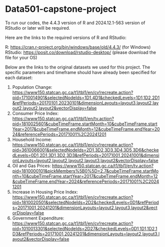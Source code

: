 # Data501-capstone-project

To run our codes, the 4.4.3 version of R and 2024.12.1-563 version of RStudio or later will be required.

Here are the links to the required versions of R and RStudio:

R: https://cran.r-project.org/bin/windows/base/old/4.4.3/ (for Windows)
RStudio: https://posit.co/download/rstudio-desktop/ (please download the file for your OS)

Below are the links to the original datasets we used for this project. The specific parameters and timeframe should have already been specified for each dataset:

1. Population Change: https://www150.statcan.gc.ca/t1/tbl1/en/cv!recreate.action?pid=1710014901&selectedNodeIds=1D1,4D1&checkedLevels=1D1,1D2,2D1&refPeriods=20170101,20230101&dimensionLayouts=layout3,layout2,layout2,layout2,layout2&vectorDisplay=false
2. Consumer Price Index: https://www150.statcan.gc.ca/t1/tbl1/en/tv.action?pid=1810025601&cubeTimeFrame.startMonth=10&cubeTimeFrame.startYear=2017&cubeTimeFrame.endMonth=12&cubeTimeFrame.endYear=2024&referencePeriods=20171001%2C20241201
3. Household Income: https://www150.statcan.gc.ca/t1/tbl1/en/cv!recreate.action?pid=3610066001&selectedNodeIds=2D1,3D2,3D3,3D4,3D5,3D6&checkedLevels=0D1,2D1,3D1,3D2,3D3&refPeriods=20171001,20241001&dimensionLayouts=layout2,layout2,layout2,layout3,layout2&vectorDisplay=false
4. Oil and Gas Prices: https://www150.statcan.gc.ca/t1/tbl1/en/tv.action?pid=1810000101&pickMembers%5B0%5D=2.7&cubeTimeFrame.startMonth=10&cubeTimeFrame.startYear=2017&cubeTimeFrame.endMonth=12&cubeTimeFrame.endYear=2024&referencePeriods=20171001%2C20241201
5. Increase in Housing Price Index: https://www150.statcan.gc.ca/t1/tbl1/en/cv!recreate.action?pid=1810020501&selectedNodeIds=2D2&checkedLevels=0D1&refPeriods=20171001,20241201&dimensionLayouts=layout2,layout3,layout2&vectorDisplay=false
6. Government Expenditure: https://www150.statcan.gc.ca/t1/tbl1/en/cv!recreate.action?pid=1010013301&selectedNodeIds=2D27&checkedLevels=0D1,1D1,1D2,1D3&refPeriods=20171001,20241201&dimensionLayouts=layout2,layout3,layout2&vectorDisplay=false
